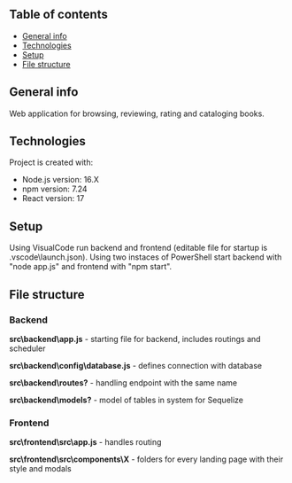 ## Table of contents
* [General info](#general-info)
* [Technologies](#technologies)
* [Setup](#setup)
* [File structure](#file-structure)

## General info
Web application for browsing, reviewing, rating and cataloging books. 

	
## Technologies
Project is created with:
* Node.js version: 16.X
* npm version: 7.24
* React version: 17

## Setup
Using VisualCode run backend and frontend (editable file for startup is .vscode\launch.json).
Using two instaces of PowerShell start backend with "node app.js" and frontend with "npm start".

## File structure

### Backend

**src\backend\app.js** - starting file for backend, includes routings and scheduler

**src\backend\config\database.js** - defines connection with database

**src\backend\routes\?** - handling endpoint with the same name

**src\backend\models\?** - model of tables in system for Sequelize

### Frontend

**src\frontend\src\app.js** - handles routing

**src\frontend\src\components\X** - folders for every landing page with their style and modals